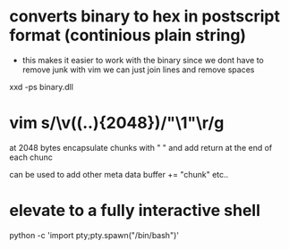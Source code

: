 # converts binary to hex in postscript format (continious plain string)

- this makes it easier to work with the binary since we dont have to remove junk
  with vim we can just join lines and remove spaces

xxd -ps binary.dll

# vim s/\v((..){2048})/"\1"\r/g

at 2048 bytes encapsulate chunks with " " and add return at the end of each chunc

can be used to add other meta data buffer += "chunk" etc..

# elevate to a fully interactive shell

python -c 'import pty;pty.spawn("/bin/bash")'
